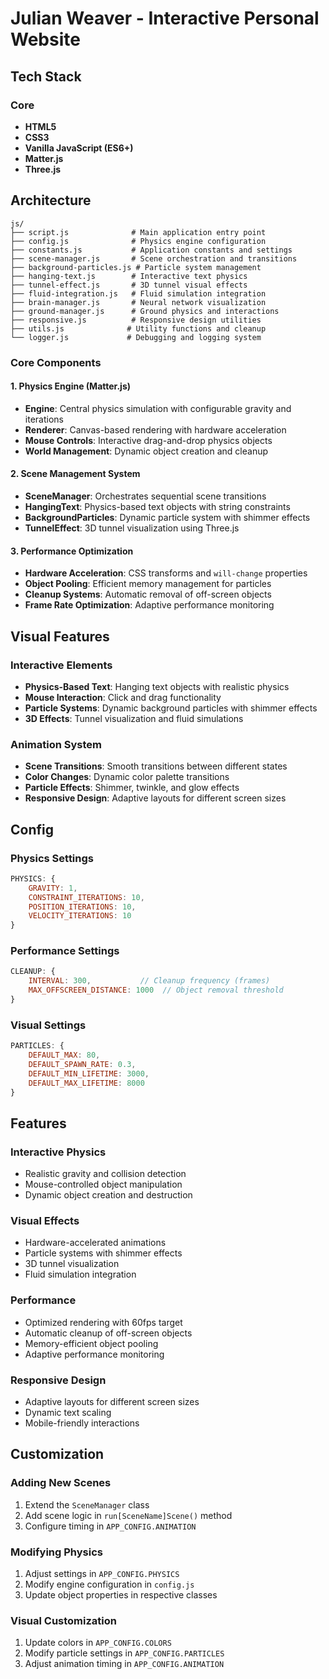 # Julian Weaver - Interactive Personal Website

## Tech Stack

### Core

- **HTML5**
- **CSS3**
- **Vanilla JavaScript (ES6+)** 
- **Matter.js**
- **Three.js**

## Architecture

```text
js/
├── script.js              # Main application entry point
├── config.js              # Physics engine configuration
├── constants.js           # Application constants and settings
├── scene-manager.js       # Scene orchestration and transitions
├── background-particles.js # Particle system management
├── hanging-text.js        # Interactive text physics
├── tunnel-effect.js       # 3D tunnel visual effects
├── fluid-integration.js   # Fluid simulation integration
├── brain-manager.js       # Neural network visualization
├── ground-manager.js      # Ground physics and interactions
├── responsive.js          # Responsive design utilities
├── utils.js              # Utility functions and cleanup
└── logger.js             # Debugging and logging system
```

### Core Components

#### 1. Physics Engine (Matter.js)

- **Engine**: Central physics simulation with configurable gravity and iterations
- **Renderer**: Canvas-based rendering with hardware acceleration
- **Mouse Controls**: Interactive drag-and-drop physics objects
- **World Management**: Dynamic object creation and cleanup

#### 2. Scene Management System

- **SceneManager**: Orchestrates sequential scene transitions
- **HangingText**: Physics-based text objects with string constraints
- **BackgroundParticles**: Dynamic particle system with shimmer effects
- **TunnelEffect**: 3D tunnel visualization using Three.js

#### 3. Performance Optimization

- **Hardware Acceleration**: CSS transforms and `will-change` properties
- **Object Pooling**: Efficient memory management for particles
- **Cleanup Systems**: Automatic removal of off-screen objects
- **Frame Rate Optimization**: Adaptive performance monitoring

## Visual Features

### Interactive Elements

- **Physics-Based Text**: Hanging text objects with realistic physics
- **Mouse Interaction**: Click and drag functionality
- **Particle Systems**: Dynamic background particles with shimmer effects
- **3D Effects**: Tunnel visualization and fluid simulations

### Animation System

- **Scene Transitions**: Smooth transitions between different states
- **Color Changes**: Dynamic color palette transitions
- **Particle Effects**: Shimmer, twinkle, and glow effects
- **Responsive Design**: Adaptive layouts for different screen sizes

## Config

### Physics Settings

```javascript
PHYSICS: {
    GRAVITY: 1,
    CONSTRAINT_ITERATIONS: 10,
    POSITION_ITERATIONS: 10,
    VELOCITY_ITERATIONS: 10
}
```

### Performance Settings

```javascript
CLEANUP: {
    INTERVAL: 300,           // Cleanup frequency (frames)
    MAX_OFFSCREEN_DISTANCE: 1000  // Object removal threshold
}
```

### Visual Settings

```javascript
PARTICLES: {
    DEFAULT_MAX: 80,
    DEFAULT_SPAWN_RATE: 0.3,
    DEFAULT_MIN_LIFETIME: 3000,
    DEFAULT_MAX_LIFETIME: 8000
}
```

## Features

### Interactive Physics

- Realistic gravity and collision detection
- Mouse-controlled object manipulation
- Dynamic object creation and destruction

### Visual Effects

- Hardware-accelerated animations
- Particle systems with shimmer effects
- 3D tunnel visualization
- Fluid simulation integration

### Performance

- Optimized rendering with 60fps target
- Automatic cleanup of off-screen objects
- Memory-efficient object pooling
- Adaptive performance monitoring

### Responsive Design

- Adaptive layouts for different screen sizes
- Dynamic text scaling
- Mobile-friendly interactions

## Customization

### Adding New Scenes

1. Extend the `SceneManager` class
2. Add scene logic in `run[SceneName]Scene()` method
3. Configure timing in `APP_CONFIG.ANIMATION`

### Modifying Physics

1. Adjust settings in `APP_CONFIG.PHYSICS`
2. Modify engine configuration in `config.js`
3. Update object properties in respective classes

### Visual Customization

1. Update colors in `APP_CONFIG.COLORS`
2. Modify particle settings in `APP_CONFIG.PARTICLES`
3. Adjust animation timing in `APP_CONFIG.ANIMATION`
